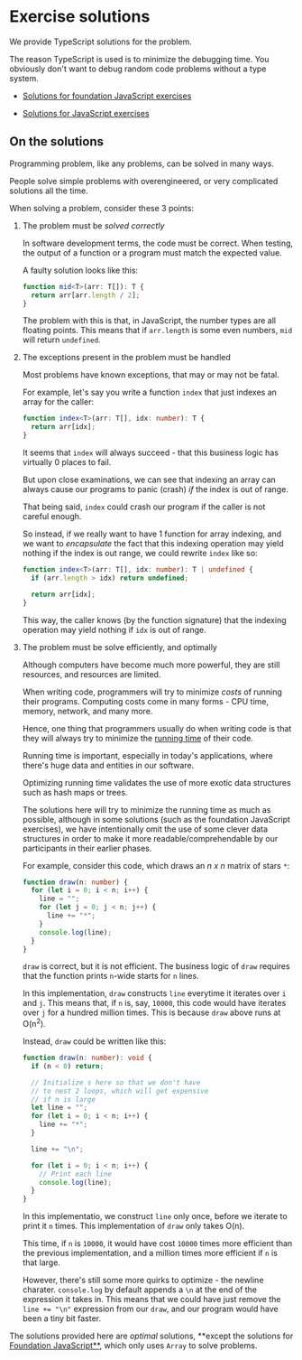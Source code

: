 # Exercise solutions

We provide TypeScript solutions for the problem.

The reason TypeScript is used is to minimize the
debugging time. You obviously don't want to debug
random code problems without a type system.

- [Solutions for foundation JavaScript exercises](./foundation-js.ts)

- [Solutions for JavaScript exercises](./js.ts)

## On the solutions

Programming problem, like any problems,
can be solved in many ways.

People solve simple problems with overengineered,
or very complicated solutions all the time.

When solving a problem, consider these 3 points:

1. The problem must be _solved correctly_

   In software development terms, the code must be
   correct. When testing, the output of a function
   or a program must match the expected value.

   A faulty solution looks like this:

   ```typescript
   function mid<T>(arr: T[]): T {
     return arr[arr.length / 2];
   }
   ```

   The problem with this is that, in JavaScript, the number
   types are all floating points. This means that if `arr.length`
   is some even numbers, `mid` will return `undefined`.

2. The exceptions present in the problem must be handled

   Most problems have known exceptions, that may or
   may not be fatal.

   For example, let's say you write a function `index`
   that just indexes an array for the caller:

   ```typescript
   function index<T>(arr: T[], idx: number): T {
     return arr[idx];
   }
   ```

   It seems that `index` will always succeed - that
   this business logic has virtually 0 places to fail.

   But upon close examinations, we can see that indexing
   an array can always cause our programs to panic (crash)
   _if_ the index is out of range.

   That being said, `index` could crash our program if the
   caller is not careful enough.

   So instead, if we really want to have 1 function for
   array indexing, and we want to _encapsulate_ the fact
   that this indexing operation may yield nothing if the
   index is out range, we could rewrite `index` like so:

   ```typescript
   function index<T>(arr: T[], idx: number): T | undefined {
     if (arr.length > idx) return undefined;

     return arr[idx];
   }
   ```

   This way, the caller knows (by the function signature)
   that the indexing operation may yield nothing if `idx`
   is out of range.

3. The problem must be solve efficiently, and optimally

   Although computers have become much more powerful,
   they are still resources, and resources are limited.

   When writing code, programmers will try to minimize
   _costs_ of running their programs. Computing costs
   come in many forms - CPU time, memory, network, and
   many more.

   Hence, one thing that programmers usually do when
   writing code is that they will always try to minimize
   the [running time](https://en.wikipedia.org/wiki/Time_complexity)
   of their code.

   Running time is important, especially in today's
   applications, where there's huge data and entities
   in our software.

   Optimizing running time validates the use of more
   exotic data structures such as hash maps or trees.

   The solutions here will try to minimize the running
   time as much as possible, although in some solutions
   (such as the foundation JavaScript exercises), we have
   intentionally omit the use of some clever data structures
   in order to make it more readable/comprehendable by our
   participants in their earlier phases.

   For example, consider this code, which draws an _n x n_
   matrix of stars `*`:

   ```typescript
   function draw(n: number) {
     for (let i = 0; i < n; i++) {
       line = "";
       for (let j = 0; j < n; j++) {
         line += "*";
       }
       console.log(line);
     }
   }
   ```

   `draw` is correct, but it is not efficient. The business logic
   of `draw` requires that the function prints `n`-wide starts for
   `n` lines.

   In this implementation, `draw` constructs `line` everytime it
   iterates over `i` and `j`. This means that, if `n` is, say,
   `10000`, this code would have iterates over `j` for a hundred
   million times. This is because `draw` above runs at O(n<sup>2</sup>).

   Instead, `draw` could be written like this:

   ```typescript
   function draw(n: number): void {
     if (n < 0) return;

     // Initialize s here so that we don't have
     // to nest 2 loops, which will get expensive
     // if n is large
     let line = "";
     for (let i = 0; i < n; i++) {
       line += "*";
     }

     line += "\n";

     for (let i = 0; i < n; i++) {
       // Print each line
       console.log(line);
     }
   }
   ```

   In this implementatio, we construct `line` only once,
   before we iterate to print it `n` times. This implementation
   of `draw` only takes O(n).

   This time, if `n` is `10000`, it would have cost
   `10000` times more efficient than the previous implementation,
   and a million times more efficient if `n` is that large.

   However, there's still some more quirks to optimize - the newline
   charater. `console.log` by default appends a `\n` at the end of
   the expression it takes in. This means that we could have just
   remove the `line += "\n"` expression from our `draw`, and our
   program would have been a tiny bit faster.

The solutions provided here are _optimal_ solutions, **except
the solutions for [Foundation JavaScript**](./foundation-js.ts),
which only uses `Array` to solve problems.
